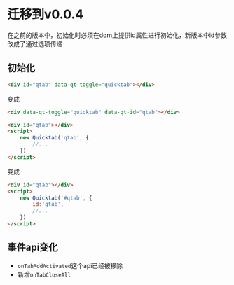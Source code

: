 # 迁移到v0.0.4

在之前的版本中，初始化时必须在dom上提供id属性进行初始化，新版本中id参数改成了通过选项传递


## 初始化

```html
<div id="qtab" data-qt-toggle="quicktab"></div>
```
变成

```html
<div data-qt-toggle="quicktab" data-qt-id="qtab"></div>
```


```html
<div id="qtab"></div>
<script>
    new Quicktab('qtab', {
        //...
    })
</script>
```

变成

```html
<div id="qtab"></div>
<script>
    new Quicktab('#qtab', {
        id:'qtab',
        //...
    })
</script>
```

## 事件api变化

- `onTabAddActivated`这个api已经被移除
- 新增`onTabCloseAll`